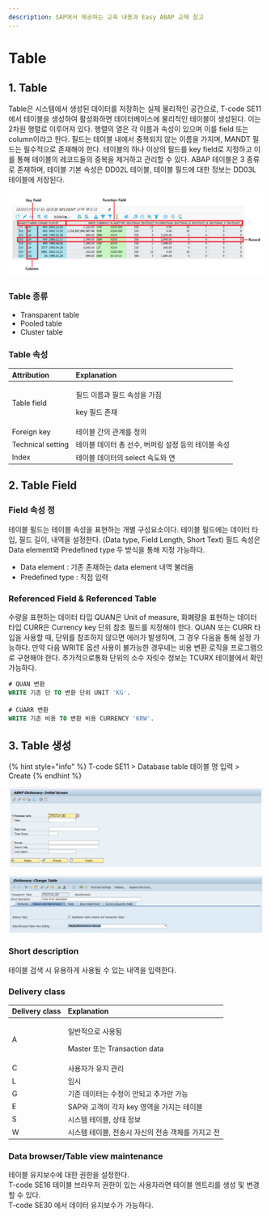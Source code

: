 ```yaml
---
description: SAP에서 제공하는 교육 내용과 Easy ABAP 교재 참고
---
```


# Table

## 1. Table 

Table은 시스템에서 생성된 데이터를 저장하는 실제 물리적인 공간으로, T-code SE11에서 테이블을 생성하여 활성화하면 데이터베이스에 물리적인 테이블이 생성된다. 이는 2차원 행렬로 이루어져 있다. 행렬의 열은 각 이름과 속성이 있으며 이를 field 또는 column이라고 한다. 필드는 테이블 내에서 중복되지 않는 이름을 가지며, MANDT 필드는 필수적으로 존재해야 한다. 테이블의 하나 이상의 필드를 key field로 지정하고 이를 통해 테이블의 레코드들의 중복을 제거하고 관리할 수 있다. ABAP 테이블은 3 종류로 존재하며, 테이블 기본 속성은 DD02L 테이블, 테이블 필드에 대한 정보는 DD03L 테이블에 저장된다.

![table &#xAD6C;&#xC131; &#xC815;&#xBCF4;](../../.gitbook/assets/image%20%286%29.png)

### Table 종류

* Transparent table
* Pooled table
* Cluster table



### Table 속성

<table>
  <thead>
    <tr>
      <th style="text-align:left">Attribution</th>
      <th style="text-align:left">Explanation</th>
    </tr>
  </thead>
  <tbody>
    <tr>
      <td style="text-align:left">Table field</td>
      <td style="text-align:left">
        <p>&#xD544;&#xB4DC; &#xC774;&#xB984;&#xACFC; &#xD544;&#xB4DC; &#xC18D;&#xC131;&#xC744;
          &#xAC00;&#xC9D0;</p>
        <p>key &#xD544;&#xB4DC; &#xC874;&#xC7AC;</p>
      </td>
    </tr>
    <tr>
      <td style="text-align:left">Foreign key</td>
      <td style="text-align:left">&#xD14C;&#xC774;&#xBE14; &#xAC04;&#xC758; &#xAD00;&#xACC4;&#xB97C; &#xC815;&#xC758;</td>
    </tr>
    <tr>
      <td style="text-align:left">Technical setting</td>
      <td style="text-align:left">&#xD14C;&#xC774;&#xBE14; &#xB370;&#xC774;&#xD130; &#xCD1D; &#xC120;&#xC218;,
        &#xBC84;&#xD37C;&#xB9C1; &#xC124;&#xC815; &#xB4F1;&#xC758; &#xD14C;&#xC774;&#xBE14;
        &#xC18D;&#xC131;</td>
    </tr>
    <tr>
      <td style="text-align:left">Index</td>
      <td style="text-align:left">&#xD14C;&#xC774;&#xBE14; &#xB370;&#xC774;&#xD130;&#xC758; select &#xC18D;&#xB3C4;&#xC640;
        &#xC5F0;</td>
    </tr>
  </tbody>
</table>

## 

## 2. Table Field

### Field 속성 정

테이블 필드는 테이블 속성을 표현하는 개별 구성요소이다. 테이블 필드에는 데이터 타입, 필드 길이, 내역을 설정한다. \(Data type, Field Length, Short Text\) 필드 속성은 Data element와 Predefined type 두 방식을 통해 지정 가능하다.

* Data element : 기존 존재하는 data element 내역 불러옴
* Predefined type : 직접 입력



### Referenced Field & Referenced Table

수량을 표현하는 데이터 타입 QUAN은 Unit of measure, 화폐량을 표현하는 데이터 타입 CURR은 Currency key 단위 참조 필드를 지정해야 한다. QUAN 또는 CURR 타입을 사용할 때, 단위를 참조하지 않으면 에러가 발생하며, 그 경우 다음을 통해 설정 가능하다. 만약 다음 WRITE 옵션 사용이 불가능한 경우네는 비용 변환 로직을 프로그램으로 구현해야 한다. 추가적으로통화 단위의 소수 자릿수 정보는 TCURX 테이블에서 확인 가능하다.  

```sql
# QUAN 변환
WRITE 기존 단 TO 변환 단위 UNIT 'KG'.

# CUARR 변환
WRITE 기존 비용 TO 변환 비용 CURRENCY 'KRW'.
```



## 3. Table 생성

{% hint style="info" %}
T-code SE11 &gt; Database table 테이블 명 입력 &gt; Create
{% endhint %}

![T-code SE11](../../.gitbook/assets/image%20%282%29.png)

![short description, delivery class, data browser/table view editing](../../.gitbook/assets/image%20%285%29.png)

### Short description

테이블 검색 시 유용하게 사용될 수 있는 내역을 입력한다. 

### Delivery class

<table>
  <thead>
    <tr>
      <th style="text-align:left">Delivery class</th>
      <th style="text-align:left">Explanation</th>
    </tr>
  </thead>
  <tbody>
    <tr>
      <td style="text-align:left">A</td>
      <td style="text-align:left">
        <p>&#xC77C;&#xBC18;&#xC801;&#xC73C;&#xB85C; &#xC0AC;&#xC6A9;&#xB428;</p>
        <p>Master &#xB610;&#xB294; Transaction data</p>
      </td>
    </tr>
    <tr>
      <td style="text-align:left">C</td>
      <td style="text-align:left">&#xC0AC;&#xC6A9;&#xC790;&#xAC00; &#xC720;&#xC9C0; &#xAD00;&#xB9AC;</td>
    </tr>
    <tr>
      <td style="text-align:left">L</td>
      <td style="text-align:left">&#xC784;&#xC2DC;</td>
    </tr>
    <tr>
      <td style="text-align:left">G</td>
      <td style="text-align:left">&#xAE30;&#xC874; &#xB370;&#xC774;&#xD130;&#xB294; &#xC218;&#xC815;&#xC774;
        &#xC548;&#xB418;&#xACE0; &#xCD94;&#xAC00;&#xB9CC; &#xAC00;&#xB2A5;</td>
    </tr>
    <tr>
      <td style="text-align:left">E</td>
      <td style="text-align:left">SAP&#xC640; &#xACE0;&#xAC1D;&#xC774; &#xAC01;&#xC790; key &#xC601;&#xC5ED;&#xC744;
        &#xAC00;&#xC9C0;&#xB294; &#xD14C;&#xC774;&#xBE14;</td>
    </tr>
    <tr>
      <td style="text-align:left">S</td>
      <td style="text-align:left">&#xC2DC;&#xC2A4;&#xD15C; &#xD14C;&#xC774;&#xBE14;, &#xC0C1;&#xD0DC; &#xC815;&#xBCF4;</td>
    </tr>
    <tr>
      <td style="text-align:left">W</td>
      <td style="text-align:left">&#xC2DC;&#xC2A4;&#xD15C; &#xD14C;&#xC774;&#xBE14;, &#xC804;&#xC1A1;&#xC2DC;
        &#xC790;&#xC2E0;&#xC758; &#xC804;&#xC1A1; &#xAC1D;&#xCCB4;&#xB97C; &#xAC00;&#xC9C0;&#xACE0;
        &#xC804;</td>
    </tr>
  </tbody>
</table>

### Data browser/Table view maintenance

테이블 유지보수에 대한 권한을 설정한다.  
T-code SE16 테이블 브라우저 권한이 있는 사용자라면 테이블 엔트리를 생성 및 변경할 수 있다.   
T-code SE30 에서 데이터 유지보수가 가능하다. 

